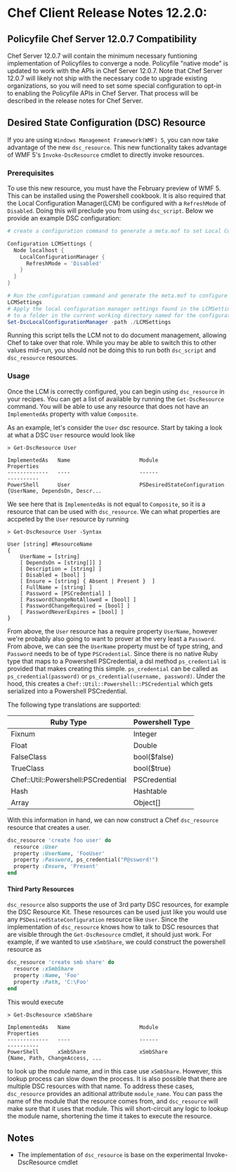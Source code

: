 # Chef Client Release Notes 12.2.0:

## Policyfile Chef Server 12.0.7 Compatibility

Chef Server 12.0.7 will contain the minimum necessary funtioning
implementation of Policyfiles to converge a node. Policyfile "native
mode" is updated to work with the APIs in Chef Server 12.0.7. Note that
Chef Server 12.0.7 will likely not ship with the necessary code to
upgrade existing organizations, so you will need to set some special
configuration to opt-in to enabling the Policyfile APIs in Chef Server.
That process will be described in the release notes for Chef Server.

## Desired State Configuration (DSC) Resource

If you are using `Windows Management Framework(WMF) 5`, you can now take advantage of the new `dsc_resource`. 
This new functionality takes advantage of WMF 5's `Invoke-DscResource` cmdlet to
directly invoke resources.

### Prerequisites

To use this new resource, you must have the February preview of WMF 5.
This can be installed using the Powershell cookbook. It is also required that
the Local Configuration Manager(LCM) be configured with a `RefreshMode` of `Disabled`.
Doing this will preclude you from using `dsc_script`. Below we provide an example
DSC configuration:

```powershell
# create a configuration command to generate a meta.mof to set Local Configuration Manager settings

Configuration LCMSettings {
  Node localhost {
    LocalConfigurationManager {
      RefreshMode = 'Disabled'
    }
  }
}

# Run the configuration command and generate the meta.mof to configure a local configuration manager
LCMSettings
# Apply the local configuration manager settings found in the LCMSettings folder (by default configurations are generated 
# to a folder in the current working directory named for the configuration command name
Set-DscLocalConfigurationManager -path ./LCMSettings
```

Running this script tells the LCM not to do document management, allowing Chef to
take over that role. While you may be able to switch this to other values mid-run,
you should not be doing this to run both `dsc_script` and `dsc_resource` resources.

### Usage

Once the LCM is correctly configured, you can begin using `dsc_resource` in your recipes.
You can get a list of available by running the `Get-DscResource` command. You will be
able to use any resource that does not have an `ImplementedAs` property with value 
`Composite`.

As an example, let's consider the `User` dsc resource. Start by taking a look
at what a DSC `User` resource would look like

```
> Get-DscResource User

ImplementedAs   Name                      Module                         Properties
-------------   ----                      ------                         ----------
PowerShell      User                      PSDesiredStateConfiguration    {UserName, DependsOn, Descr...

```

We see here that is `ImplementedAs` is not equal to `Composite`, so it is a resource that can
be used with `dsc_resource`. We can what properties are accpeted by the `User` resource by
running

```
> Get-DscResource User -Syntax

User [string] #ResourceName
{
    UserName = [string]
    [ DependsOn = [string[]] ]
    [ Description = [string] ]
    [ Disabled = [bool] ]
    [ Ensure = [string] { Absent | Present }  ]
    [ FullName = [string] ]
    [ Password = [PSCredential] ]
    [ PasswordChangeNotAllowed = [bool] ]
    [ PasswordChangeRequired = [bool] ]
    [ PasswordNeverExpires = [bool] ]
}
```

From above, the `User` resource has a require property `UserName`, however we're probably
also going to want to prover at the very least a `Password`. From above, we can see the `UserName` 
property must be of type string, and `Password` needs to be of type `PSCredential`. Since there
is no native Ruby type that maps to a Powershell PSCredential, a dsl method `ps_credential` is
provided that makes creating this simple. `ps_credential` can be called as `ps_credential(password)`
or `ps_credential(username, password)`. Under the hood, this creates a 
`Chef::Util::Powershell::PSCredential` which gets serialized into a Powershell PSCredential.

The following type translations are supported:

| Ruby Type                           | Powershell Type |
|-------------------------------------|-----------------|
| Fixnum                              | Integer         |
| Float                               | Double          |
| FalseClass                          | bool($false)    |
| TrueClass                           | bool($true)     |
| Chef::Util::Powershell:PSCredential | PSCredential    |
| Hash                                | Hashtable       |
| Array                               | Object[]        |

With this information in hand, we can now construct a Chef `dsc_resource` resource that creates
a user.

```ruby
dsc_resource 'create foo user' do
  resource :User
  property :UserName, 'FooUser'
  property :Password, ps_credential("P@ssword!")
  property :Ensure, 'Present'
end
```

#### Third Party Resources
`dsc_resource` also supports the use of 3rd party DSC resources, for example the DSC Resource Kit. These
resources can be used just like you would use any `PSDesiredStateConfiguration` resource like `User`. Since
the implementation of `dsc_resource` knows how to talk to DSC resources that are visible through the
`Get-DscResource` cmdlet, it should just work. For example, if we wanted to use `xSmbShare`, we could
construct the powershell resource as

```ruby
dsc_resource 'create smb share' do
  resource :xSmbShare
  property :Name, 'Foo'
  property :Path, 'C:\Foo'
end
```

This would execute 

```
> Get-DscResource xSmbShare

ImplementedAs   Name                      Module                         Properties
-------------   ----                      ------                         ----------
PowerShell      xSmbShare                 xSmbShare                      {Name, Path, ChangeAccess, ...
```

to look up the module name, and in this case use `xSmbShare`. However, this lookup process can slow down
the process. It is also possible that there are multiple DSC resources with that name. To address these
cases, `dsc_resource` provides an aditional attribute `module_name`. You can pass the name of the module
that the resource comes from, and `dsc_resource` will make sure that it uses that module. This will
short-circuit any logic to lookup the module name, shortening the time it takes to execute the resource.

## Notes

- The implementation of `dsc_resource` is base on the experimental Invoke-DscResource cmdlet
